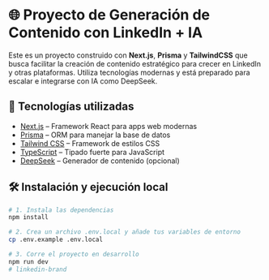 # 🌐 Proyecto de Generación de Contenido con LinkedIn + IA

Este es un proyecto construido con **Next.js**, **Prisma** y **TailwindCSS** que busca facilitar la creación de contenido estratégico para crecer en LinkedIn y otras plataformas. Utiliza tecnologías modernas y está preparado para escalar e integrarse con IA como DeepSeek.

## 🚀 Tecnologías utilizadas

- [Next.js](https://nextjs.org/) – Framework React para apps web modernas
- [Prisma](https://www.prisma.io/) – ORM para manejar la base de datos
- [Tailwind CSS](https://tailwindcss.com/) – Framework de estilos CSS
- [TypeScript](https://www.typescriptlang.org/) – Tipado fuerte para JavaScript
- [DeepSeek](https://deepseek.com/) – Generador de contenido (opcional)

## 🛠️ Instalación y ejecución local

```bash
# 1. Instala las dependencias
npm install

# 2. Crea un archivo .env.local y añade tus variables de entorno
cp .env.example .env.local

# 3. Corre el proyecto en desarrollo
npm run dev
# linkedin-brand
